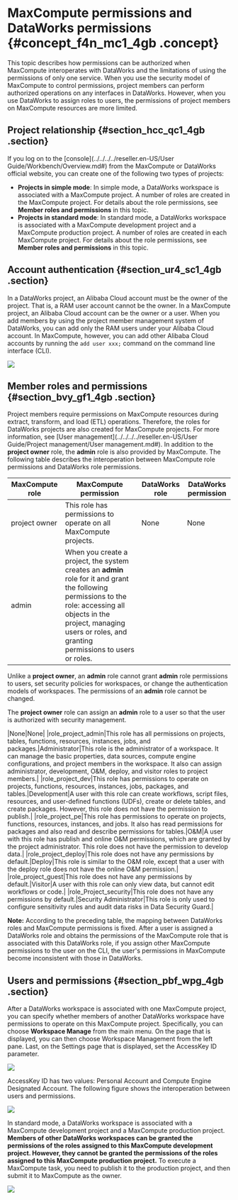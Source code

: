 # MaxCompute permissions and DataWorks permissions {#concept_f4n_mc1_4gb .concept}

This topic describes how permissions can be authorized when MaxCompute interoperates with DataWorks and the limitations of using the permissions of only one service. When you use the security model of MaxCompute to control permissions, project members can perform authorized operations on any interfaces in DataWorks. However, when you use DataWorks to assign roles to users, the permissions of project members on MaxCompute resources are more limited.

## Project relationship {#section_hcc_qc1_4gb .section}

If you log on to the [console](../../../../reseller.en-US/User Guide/Workbench/Overview.md#) from the MaxCompute or DataWorks official website, you can create one of the following two types of projects:

-   **Projects in simple mode**: In simple mode, a DataWorks workspace is associated with a MaxCompute project. A number of roles are created in the MaxCompute project. For details about the role permissions, see **Member roles and permissions** in this topic.
-   **Projects in standard mode**: In standard mode, a DataWorks workspace is associated with a MaxCompute development project and a MaxCompute production project. A number of roles are created in each MaxCompute project. For details about the role permissions, see **Member roles and permissions** in this topic.

## Account authentication {#section_ur4_sc1_4gb .section}

In a DataWorks project, an Alibaba Cloud account must be the owner of the project. That is, a RAM user account cannot be the owner. In a MaxCompute project, an Alibaba Cloud account can be the owner or a user. When you add members by using the project member management system of DataWorks, you can add only the RAM users under your Alibaba Cloud account. In MaxCompute, however, you can add other Alibaba Cloud accounts by running the `add user xxx;` command on the command line interface \(CLI\).

![](http://static-aliyun-doc.oss-cn-hangzhou.aliyuncs.com/assets/img/118689/156134341038006_en-US.png)

## Member roles and permissions {#section_bvy_gf1_4gb .section}

Project members require permissions on MaxCompute resources during extract, transform, and load \(ETL\) operations. Therefore, the roles for DataWorks projects are also created for MaxCompute projects. For more information, see [User management](../../../../reseller.en-US/User Guide/Project management/User management.md#). In addition to the **project owner** role, the **admin** role is also provided by MaxCompute. The following table describes the interoperation between MaxCompute role permissions and DataWorks role permissions.

|MaxCompute role|MaxCompute permission|DataWorks role|DataWorks permission|
|---------------|---------------------|--------------|--------------------|
|project owner|This role has permissions to operate on all MaxCompute projects.|None|None|
|admin| When you create a project, the system creates an **admin** role for it and grant the following permissions to the role: accessing all objects in the project, managing users or roles, and granting permissions to users or roles.

 Unlike a **project owner**, an **admin** role cannot grant **admin** role permissions to users, set security policies for workspaces, or change the authentication models of workspaces. The permissions of an **admin** role cannot be changed.

 The **project owner** role can assign an **admin** role to a user so that the user is authorized with security management.

 |None|None|
|role\_project\_admin|This role has all permissions on projects, tables, functions, resources, instances, jobs, and packages.|Administrator|This role is the administrator of a workspace. It can manage the basic properties, data sources, compute engine configurations, and project members in the workspace. It also can assign administrator, development, O&M, deploy, and visitor roles to project members.|
|role\_project\_dev|This role has permissions to operate on projects, functions, resources, instances, jobs, packages, and tables.|Development|A user with this role can create workflows, script files, resources, and user-defined functions \(UDFs\), create or delete tables, and create packages. However, this role does not have the permission to publish.|
|role\_project\_pe|This role has permissions to operate on projects, functions, resources, instances, and jobs. It also has read permissions for packages and also read and describe permissions for tables.|O&M|A user with this role has publish and online O&M permissions, which are granted by the project administrator. This role does not have the permission to develop data.|
|role\_project\_deploy|This role does not have any permissions by default.|Deploy|This role is similar to the O&M role, except that a user with the deploy role does not have the online O&M permission.|
|role\_project\_guest|This role does not have any permissions by default.|Visitor|A user with this role can only view data, but cannot edit workflows or code.|
|role\_Project\_security|This role does not have any permissions by default.|Security Administrator|This role is only used to configure sensitivity rules and audit data risks in Data Security Guard.|

**Note:** According to the preceding table, the mapping between DataWorks roles and MaxCompute permissions is fixed. After a user is assigned a DataWorks role and obtains the permissions of the MaxCompute role that is associated with this DataWorks role, if you assign other MaxCompute permissions to the user on the CLI, the user's permissions in MaxCompute become inconsistent with those in DataWorks.

## Users and permissions {#section_pbf_wpg_4gb .section}

After a DataWorks workspace is associated with one MaxCompute project, you can specify whether members of another DataWorks workspace have permissions to operate on this MaxCompute project. Specifically, you can choose **Workspace Manage** from the main menu. On the page that is displayed, you can then choose Workspace Management from the left pane. Last, on the Settings page that is displayed, set the AccessKey ID parameter.

![](http://static-aliyun-doc.oss-cn-hangzhou.aliyuncs.com/assets/img/118689/156134341038072_en-US.png)

AccessKey ID has two values: Personal Account and Compute Engine Designated Account. The following figure shows the interoperation between users and permissions.

![](http://static-aliyun-doc.oss-cn-hangzhou.aliyuncs.com/assets/img/118689/156134341138076_en-US.png)

In standard mode, a DataWorks workspace is associated with a MaxCompute development project and a MaxCompute production project. **Members of other DataWorks workspaces can be granted the permissions of the roles assigned to this MaxCompute development project. However, they cannot be granted the permissions of the roles assigned to this MaxCompute production project.** To execute a MaxCompute task, you need to publish it to the production project, and then submit it to MaxCompute as the owner.

![](http://static-aliyun-doc.oss-cn-hangzhou.aliyuncs.com/assets/img/118689/156134341138077_en-US.png)

